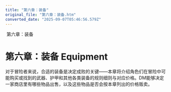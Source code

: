 ```yaml
---
title: "第六章：装备"
original_file: "第六章：装备.htm"
converted_date: "2025-09-07T05:46:56.579Z"
---
```


﻿ 第六章：装备  

# 第六章：装备 Equipment

对于冒险者来说，合适的装备是决定成败的关键——本章将介绍角色们在冒险中可能购买或找到的武器、护甲和其他各类装备的规则细则与对应价格。DM能够决定一家商店里有哪些物品出售，以及这些物品是否会按本章列出的价格贩卖。
